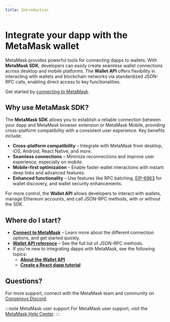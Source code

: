 ```yaml
---
title: Introduction
---
```


# Integrate your dapp with the MetaMask wallet

MetaMask provides powerful tools for connecting dapps to wallets. With **MetaMask SDK**, developers can easily create seamless wallet connections across desktop and mobile platforms. The **Wallet API** offers flexibility in interacting with wallets and blockchain networks via standardized JSON-RPC calls, enabling direct access to key functionalities.

Get started by [connecting to MetaMask](connect/index.md).

## Why use MetaMask SDK?

The **MetaMask SDK** allows you to establish a reliable connection between your dapp and MetaMask browser extension or MetaMask Mobile, providing cross-platform compatibility with a consistent user experience. Key benefits include:

- **Cross-platform compatibility** – Integrate with MetaMask from desktop, iOS, Android, React Native, and more.
- **Seamless connections** – Minimize reconnections and improve user experience, especially on mobile.
- **Mobile-first optimization** – Enable faster wallet interactions with instant deep links and advanced features.
- **Enhanced functionality** – Use features like RPC batching, [EIP-6963](https://eips.ethereum.org/EIPS/eip-6963) for wallet discovery, and wallet security enhancements.

For more control, the **Wallet API** allows developers to interact with wallets, manage Ethereum accounts, and call JSON-RPC methods, with or without the SDK.

## Where do I start?

- [**Connect to MetaMask**](connect/index.md) – Learn more about the different connection options,
  and get started quickly.
- [**Wallet API reference**](/wallet/reference/json-rpc-api) – See the full list of JSON-RPC methods.
- If you're new to integrating dapps with MetaMask, see the following topics:
  - [**About the Wallet API**](concepts/wallet-api.md)
  - [**Create a React dapp tutorial**](tutorials/react-dapp-local-state.md)

## Questions?

For more support, connect with the MetaMask team and community on [Consensys Discord](https://discord.gg/consensys).

:::note MetaMask user support
For MetaMask user support, visit the [MetaMask Help Center](https://support.metamask.io/).
:::
